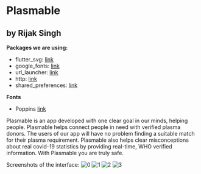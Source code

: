 # Plasmable

## by Rijak Singh

**Packages we are using:**

- flutter_svg: [link](https://pub.dev/packages/flutter_svg)
- google_fonts: [link](https://pub.dev/packages/google_fonts)
- url_launcher: [link](https://pub.dev/packages/url_launcher)
- http: [link](https://pub.dev/packages/http)
- shared_preferences: [link](https://pub.dev/packages/shared_preferences)

**Fonts**

- Poppins [link](https://fonts.google.com/specimen/Poppins)

Plasmable is an app developed with one clear goal in our minds, helping people. Plasmable helps connect people in need with verified plasma donors. The users of our app will have no problem finding a suitable match for their plasma requirement. Plasmable also helps clear misconceptions about real covid-19 statistics by providing real-time, WHO verified information. With Plasmable you are truly safe.

Screenshots of the interface:
![0](0.jpg) ![1](1.jpg) ![2](2.jpg) ![3](3.jpg)
